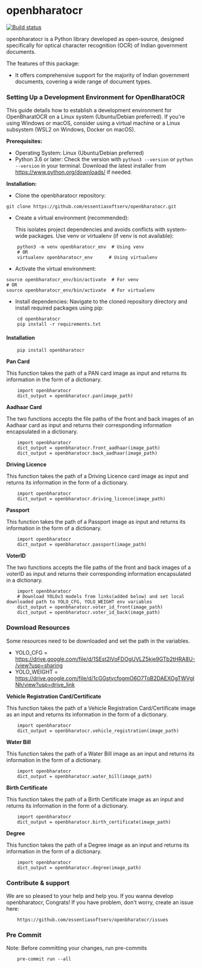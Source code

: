 # openbharatocr
[![Build status](https://github.com/essentiasoftserv/openbharatocr/actions/workflows/main.yml/badge.svg)](https://github.com/essentiasoftserv/openbharatocr/actions/workflows/main.yml)

openbharatocr is a Python library developed as open-source, designed specifically for optical character recognition (OCR) of Indian government documents.

The features of this package:
- It offers comprehensive support for the majority of Indian government documents, covering a wide range of document types. 

### Setting Up a Development Environment for OpenBharatOCR
This guide details how to establish a development environment for OpenBharatOCR on a Linux system (Ubuntu/Debian preferred). If you're using Windows or macOS, consider using a virtual machine or a Linux subsystem (WSL2 on Windows, Docker on macOS).

**Prerequisites:**

- Operating System: Linux (Ubuntu/Debian preferred)
- Python 3.6 or later: Check the version with `python3 --version` or `python --version` in your terminal. Download the latest installer from https://www.python.org/downloads/ if needed.

**Installation:**

- Clone the openbharatocr repository:

``` 
git clone https://github.com/essentiasoftserv/openbharatocr.git
``` 

- Create a virtual environment (recommended):

    This isolates project dependencies and avoids conflicts with system-wide packages. Use venv or virtualenv (if venv is not available):

``` 
    python3 -m venv openbharatocr_env  # Using venv
    # OR
    virtualenv openbharatocr_env      # Using virtualenv
``` 

- Activate the virtual environment:

```
source openbharatocr_env/bin/activate  # For venv
# OR
source openbharatocr_env/bin/activate  # For virtualenv
``` 


- Install dependencies:
Navigate to the cloned repository directory and install required packages using pip:
```
    cd openbharatocr
    pip install -r requirements.txt
   ``` 

#### Installation


```
    pip install openbharatocr
```


**Pan Card**

This function takes the path of a PAN card image as input and returns its information in the form of a dictionary.

```
    import openbharatocr 
    dict_output = openbharatocr.pan(image_path)
```


**Aadhaar Card**

The two functions accepts the file paths of the front and back images of an Aadhaar card as input and returns their corresponding information encapsulated in a dictionary.

```
    import openbharatocr 
    dict_output = openbharatocr.front_aadhaar(image_path)
    dict_output = openbharatocr.back_aadhaar(image_path)
```

**Driving Licence**

This function takes the path of a Driving Licence card image as input and returns its information in the form of a dictionary.

```
    import openbharatocr 
    dict_output = openbharatocr.driving_licence(image_path)
```

**Passport**

This function takes the path of a Passport image as input and returns its information in the form of a dictionary.

```
    import openbharatocr 
    dict_output = openbharatocr.passport(image_path)
```

**VoterID**

The two functions accepts the file paths of the front and back images of a voterID as input and returns their corresponding information encapsulated in a dictionary.

```
    import openbharatocr 
    # Download YOLOv3 models from links(added below) and set local downloaded path to YOLO_CFG, YOLO_WEIGHT env variables
    dict_output = openbharatocr.voter_id_front(image_path)
    dict_output = openbharatocr.voter_id_back(image_path)
```


### Download Resources
Some resources need to be downloaded and set the path in the variables.
- YOLO_CFG = https://drive.google.com/file/d/1SEst2lVoFDOgUVLZ5kje9GTb2tHRA8U-/view?usp=sharing
- YOLO_WEIGHT = https://drive.google.com/file/d/1cGGstycfogmO6O7ToB2DAEXOgTWVgINh/view?usp=drive_link


**Vehicle Registration Card/Certificate**

This function takes the path of a Vehicle Registration Card/Certificate image as an input and returns its information in the form of a dictionary.

```
    import openbharatocr 
    dict_output = openbharatocr.vehicle_registration(image_path)
```


**Water Bill**

This function takes the path of a Water Bill image as an input and returns its information in the form of a dictionary.

```
    import openbharatocr 
    dict_output = openbharatocr.water_bill(image_path)
```

**Birth Certificate**

This function takes the path of a Birth Certificate image as an input and returns its information in the form of a dictionary.

```
    import openbharatocr 
    dict_output = openbharatocr.birth_certificate(image_path)
```


**Degree**

This function takes the path of a Degree image as an input and returns its information in the form of a dictionary.

```
    import openbharatocr 
    dict_output = openbharatocr.degree(image_path)
```

### Contribute & support
We are so pleased to your help and help you. If you wanna develop openbharatocr, Congrats! If you have problem, don't worry, create an issue here:

```
    https://github.com/essentiasoftserv/openbharatocr/issues
```

### Pre Commit
Note: Before committing your changes, run pre-commits 

```
    pre-commit run --all
```

